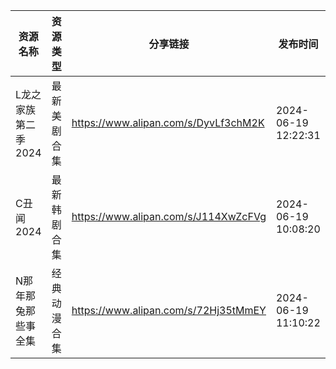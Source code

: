 | 资源名称         | 资源类型   | 分享链接                                 | 发布时间                |
| ------------ | ------ | ------------------------------------ | ------------------- |
| L龙之家族第二季2024 | 最新美剧合集 | https://www.alipan.com/s/DyvLf3chM2K | 2024-06-19 12:22:31 |
| C丑闻2024      | 最新韩剧合集 | https://www.alipan.com/s/J114XwZcFVg | 2024-06-19 10:08:20 |
| N那年那兔那些事全集   | 经典动漫合集 | https://www.alipan.com/s/72Hj35tMmEY | 2024-06-19 11:10:22 |
